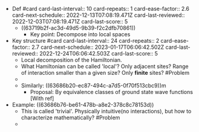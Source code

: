 - Def #card
  card-last-interval:: 10
  card-repeats:: 1
  card-ease-factor:: 2.6
  card-next-schedule:: 2022-12-13T07:08:19.471Z
  card-last-reviewed:: 2022-12-03T07:08:19.471Z
  card-last-score:: 5
	- ((63719b2f-ac3d-49d5-9b39-f2c2dfb70861))
		- Key point: Decompose into local spaces
- Key structure #card
  card-last-interval:: 24
  card-repeats:: 2
  card-ease-factor:: 2.7
  card-next-schedule:: 2023-01-17T06:06:42.502Z
  card-last-reviewed:: 2022-12-24T06:06:42.503Z
  card-last-score:: 5
	- Local decomposition of the Hamiltonian.
	- What Hamiltonian can be called 'local'? Only adjacent sites? Range of interaction smaller than a given size? Only **finite** sites? #Problem
	-
	- Similarly: ((63686b20-ec87-494c-a7d5-0f70f513cbc9))m
		- Proposal: By equivalence classes of ground state wave functions [With ref]
- Example: ((63686b76-be61-478b-a8e2-378c8c78153d))
	- This is called 'trivial'. Physically intuitive(no interactions), but how to characterize mathematically? #Problem
	-